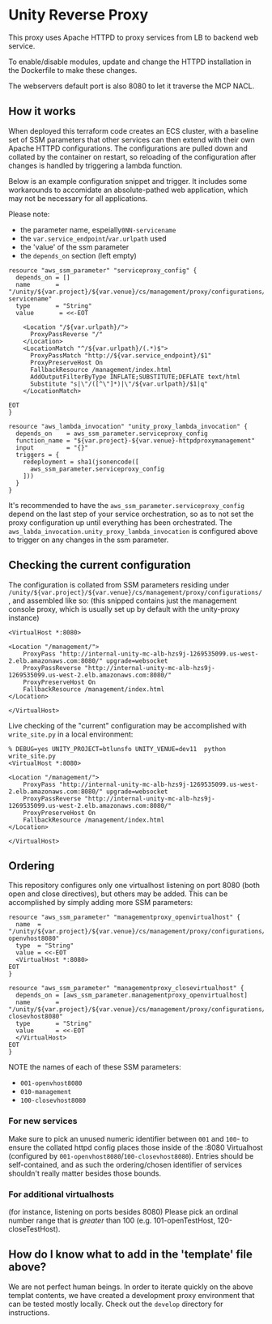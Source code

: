 # Unity Reverse Proxy

This proxy uses Apache HTTPD to proxy services from LB to backend web service.

To enable/disable modules, update and change the HTTPD installation in the Dockerfile to make these changes. 

The webservers default port is also 8080 to let it traverse the MCP NACL.

## How it works

When deployed this terraform code creates an ECS cluster, with a baseline set of SSM parameters that other services can then extend with their own Apache HTTPD configurations. The configurations are pulled down and collated by the container on restart, so reloading of the configuration after changes is handled by triggering a lambda function.

Below is an example configuration snippet and trigger. It includes some workarounds to accomidate an absolute-pathed web application, which may not be necessary for all applications.

Please note:
- the parameter name, espeially`0NN-servicename`
- the `var.service_endpoint`/`var.urlpath` used
- the 'value' of the ssm parameter
- the `depends_on` section (left empty)
```
resource "aws_ssm_parameter" "serviceproxy_config" {
  depends_on = []
  name       = "/unity/${var.project}/${var.venue}/cs/management/proxy/configurations/0NN-servicename"
  type       = "String"
  value       = <<-EOT

    <Location "/${var.urlpath}/">
      ProxyPassReverse "/"
    </Location>
    <LocationMatch "^/${var.urlpath}/(.*)$">
      ProxyPassMatch "http://${var.service_endpoint}/$1"
      ProxyPreserveHost On
      FallbackResource /management/index.html
      AddOutputFilterByType INFLATE;SUBSTITUTE;DEFLATE text/html
      Substitute "s|\"/([^\"]*)|\"/${var.urlpath}/$1|q"
    </LocationMatch>

EOT
}

resource "aws_lambda_invocation" "unity_proxy_lambda_invocation" {
  depends_on    = aws_ssm_parameter.serviceproxy_config
  function_name = "${var.project}-${var.venue}-httpdproxymanagement"
  input         = "{}"
  triggers = {
    redeployment = sha1(jsonencode([
      aws_ssm_parameter.serviceproxy_config
    ]))
  }
}
```
It's recommended to have the `aws_ssm_parameter.serviceproxy_config` depend on the last step of your service orchestration, so as to not set the proxy configuration up until everything has been orchestrated. The `aws_labda_invocation.unity_proxy_lambda_invocation` is configured above to trigger on any changes in the ssm parameter.

## Checking the current configuration

The configuration is collated from SSM parameters residing under `/unity/${var.project}/${var.venue}/cs/management/proxy/configurations/`, and assembled like so:
(this snipped contains just the management console proxy, which is usually set up by default with the unity-proxy instance)
```
<VirtualHost *:8080>

<Location "/management/">
    ProxyPass "http://internal-unity-mc-alb-hzs9j-1269535099.us-west-2.elb.amazonaws.com:8080/" upgrade=websocket
    ProxyPassReverse "http://internal-unity-mc-alb-hzs9j-1269535099.us-west-2.elb.amazonaws.com:8080/"
    ProxyPreserveHost On
    FallbackResource /management/index.html
</Location>

</VirtualHost>
```

Live checking of the "current" configuration may be accomplished with `write_site.py` in a local environment:
```
% DEBUG=yes UNITY_PROJECT=btlunsfo UNITY_VENUE=dev11  python write_site.py
<VirtualHost *:8080>

<Location "/management/">
    ProxyPass "http://internal-unity-mc-alb-hzs9j-1269535099.us-west-2.elb.amazonaws.com:8080/" upgrade=websocket
    ProxyPassReverse "http://internal-unity-mc-alb-hzs9j-1269535099.us-west-2.elb.amazonaws.com:8080/"
    ProxyPreserveHost On
    FallbackResource /management/index.html
</Location>

</VirtualHost>

```

## Ordering

This repository configures only one virtualhost listening on port 8080 (both open and close directives), but others may be added. This can be accomplished by simply adding more SSM parameters:
```
resource "aws_ssm_parameter" "managementproxy_openvirtualhost" {
  name  = "/unity/${var.project}/${var.venue}/cs/management/proxy/configurations/001-openvhost8080"
  type  = "String"
  value = <<-EOT
  <VirtualHost *:8080>
EOT
}

resource "aws_ssm_parameter" "managementproxy_closevirtualhost" {
  depends_on = [aws_ssm_parameter.managementproxy_openvirtualhost]
  name       = "/unity/${var.project}/${var.venue}/cs/management/proxy/configurations/100-closevhost8080"
  type       = "String"
  value      = <<-EOT
  </VirtualHost>
EOT
}
```
NOTE the names of each of these SSM parameters:
 - `001-openvhost8080`
 - `010-management`
 - `100-closevhost8080`

### For new services
Make sure to pick an unused numeric identifier between `001` and `100`- to ensure the collated httpd config places those inside of the :8080 Virtualhost (configured by `001-openvhost8080`/`100-closevhost8080`). Entries should be self-contained, and as such the ordering/chosen identifier of services shouldn't really matter besides those bounds.

### For additional virtualhosts
(for instance, listening on ports besides 8080)
Please pick an ordinal number range that is *greater* than 100 (e.g. 101-openTestHost, 120-closeTestHost).

## How do I know what to add in the 'template' file above?
We are not perfect human beings. In order to iterate quickly on the above templat contents, we have created a development proxy environment that can be tested mostly locally. Check out the `develop` directory for instructions.
